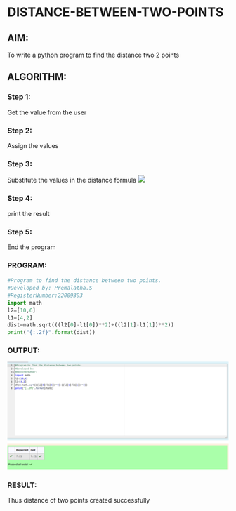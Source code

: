 # DISTANCE-BETWEEN-TWO-POINTS

## AIM:

To write a python program to find the distance two 2 points

## ALGORITHM:

### Step 1: 
Get the value from the user 
### Step 2: 
Assign the values 
### Step 3: 
Substitute the values in the distance formula  ![](./formula.JPG)
### Step 4: 
print the result 
### Step 5: 
End the program
### PROGRAM:
```python
#Program to find the distance between two points.
#Developed by: Premalatha.S
#RegisterNumber:22009393
import math
l2=[10,6]
l1=[4,2]
dist=math.sqrt(((l2[0]-l1[0])**2)+((l2[1]-l1[1])**2))
print("{:.2f}".format(dist))
```

### OUTPUT:
![](./distance.png)

### RESULT:
Thus distance of two points created successfully
